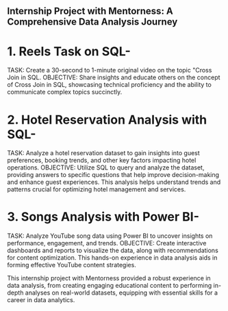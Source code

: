 ## Internship Project with Mentorness: A Comprehensive Data Analysis Journey

# 1. Reels Task on SQL-
TASK: Create a 30-second to 1-minute original video on the topic "Cross Join in SQL.
OBJECTIVE: Share insights and educate others on the concept of Cross Join in SQL,
showcasing technical proficiency and the ability to communicate complex topics succinctly.

# 2. Hotel Reservation Analysis with SQL-
TASK: Analyze a hotel reservation dataset to gain insights into guest preferences,
booking trends, and other key factors impacting hotel operations.
OBJECTIVE: Utilize SQL to query and analyze the dataset, providing answers to specific
questions that help improve decision-making and enhance guest experiences. This analysis
helps understand trends and patterns crucial for optimizing hotel management and services.

# 3. Songs Analysis with Power BI-
TASK: Analyze YouTube song data using Power BI to uncover insights on performance, engagement, and trends.
OBJECTIVE: Create interactive dashboards and reports to visualize the data, along with
recommendations for content optimization. This hands-on experience in data analysis aids
in forming effective YouTube content strategies.

This internship project with Mentorness provided a robust experience in data analysis, 
from creating engaging educational content to performing in-depth analyses on real-world 
datasets, equipping with essential skills for a career in data analytics.
